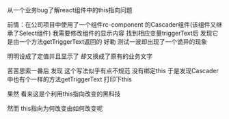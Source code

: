 
从一个业务bug了解react组件中的this指向问题

前情：在公司项目中使用了一个组件rc-component 的Cascader组件(该组件又继承了Select组件)
我需要修改组件的显示内容 找到相应变量triggerText后 发现它是由一个方法getTriggerText返回的 好勒 测试一波却出现了一个诡异的现象


明明设成了定值并且显示了 却又换成了原有的业务文字


苦苦思索一番后 发现 这个写法似乎有点不规范 没有绑定this 于是发现Cascader中也有个一样的方法getTriggerText
打印下this


果然 看来这是个利用this指向改变的黑科技

然而 this指向为何改变由如何改变呢
